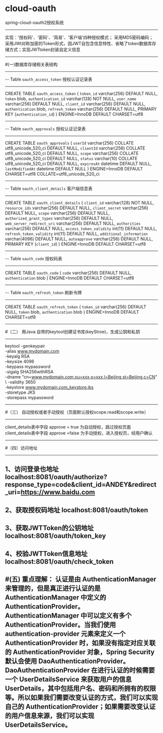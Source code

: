 # cloud-oauth
spring-cloud-oauth2授权系统
-- -----------------------------------------------------
实现：'授权码'、'密码'、'简易'、'客户端'四种授权模式；
采用MD5密码编码；
采用JWt对称加密的Token形式，因JWT自包含信息特性、省略了token数据库存储方式；实现JWTtoken封装自定义信息
-- -----------------------------------------------------
#(一)数据库存储相关表结构
-- -----------------------------------------------------
-- Table `oauth_access_token` 授权认证记录表
-- -----------------------------------------------------
CREATE TABLE `oauth_access_token` (
  `token_id` varchar(256) DEFAULT NULL,
  `token` blob,
  `authentication_id` varchar(128) NOT NULL,
  `user_name` varchar(256) DEFAULT NULL,
  `client_id` varchar(256) DEFAULT NULL,
  `authentication` blob,
  `refresh_token` varchar(256) DEFAULT NULL,
  PRIMARY KEY (`authentication_id`)
) ENGINE=InnoDB DEFAULT CHARSET=utf8
-- -----------------------------------------------------
-- Table `oauth_approvals` 授权认证记录表
-- -----------------------------------------------------
CREATE TABLE `oauth_approvals` (
  `userId` varchar(256) COLLATE utf8_unicode_520_ci DEFAULT NULL,
  `clientId` varchar(256) COLLATE utf8_unicode_520_ci DEFAULT NULL,
  `scope` varchar(256) COLLATE utf8_unicode_520_ci DEFAULT NULL,
  `status` varchar(10) COLLATE utf8_unicode_520_ci DEFAULT NULL,
  `expiresAt` datetime DEFAULT NULL,
  `lastModifiedAt` datetime DEFAULT NULL
) ENGINE=InnoDB DEFAULT CHARSET=utf8 COLLATE=utf8_unicode_520_ci
-- -----------------------------------------------------
-- Table `oauth_client_details` 客户端信息表
-- -----------------------------------------------------
CREATE TABLE `oauth_client_details` (
  `client_id` varchar(128) NOT NULL,
  `resource_ids` varchar(256) DEFAULT NULL,
  `client_secret` varchar(256) DEFAULT NULL,
  `scope` varchar(256) DEFAULT NULL,
  `authorized_grant_types` varchar(256) DEFAULT NULL,
  `web_server_redirect_uri` varchar(256) DEFAULT NULL,
  `authorities` varchar(256) DEFAULT NULL,
  `access_token_validity` int(11) DEFAULT NULL,
  `refresh_token_validity` int(11) DEFAULT NULL,
  `additional_information` varchar(4096) DEFAULT NULL,
  `autoapprove` varchar(256) DEFAULT NULL,
  PRIMARY KEY (`client_id`)
) ENGINE=InnoDB DEFAULT CHARSET=utf8

-- -----------------------------------------------------
-- Table `oauth_code` 授权码表
-- -----------------------------------------------------
CREATE TABLE `oauth_code` (
  `code` varchar(256) DEFAULT NULL,
  `authentication` blob
) ENGINE=InnoDB DEFAULT CHARSET=utf8

-- -----------------------------------------------------
-- Table `oauth_refresh_token` 刷新令牌
-- -----------------------------------------------------
CREATE TABLE `oauth_refresh_token` (
  `token_id` varchar(256) DEFAULT NULL,
  `token` blob,
  `authentication` blob
) ENGINE=InnoDB DEFAULT CHARSET=utf8
-- -----------------------------------------------------
#（二） 用Java 自带的keytool创建证书库(keyStroe)，生成公钥和私钥
-- -----------------------------------------------------
keytool -genkeypair \
        -alias www.mydomain.com \
        -keyalg RSA \
        –keysize 4096 \
        -keypass mypassword \
        -sigalg SHA256withRSA \
        -dname "cn=www.mydomain.com,ou=xxx,o=xxx,l=Beijing,st=Beijing,c=CN" \ 
        -validity 3650 \
        -keystore www.mydomain.com_keystore.jks \
        -storetype JKS \
        -storepass mypassword
-- -----------------------------------------------------
#（三） 自动授权或者手动授权（页面默认授权scope.read和scope.write）
-- -----------------------------------------------------
client_details表中字段 approve  = true    为自动授权，跳过授权页面
client_details表中字段 approve  =false    为手动授权，进入授权页，经用户确认
-- -----------------------------------------------------
#（四）访问地址
-- -----------------------------------------------------
1、访问登录也地址
localhost:8081/oauth/authorize?response_type=code&client_id=ANDEY&redirect_uri=https://www.baidu.com
-----------------------------------------------------
2、获取授权码地址
localhost:8081/oauth/token
-----------------------------------------------------
3、获取JWTToken的公钥地址
localhost:8081/oauth/token_key
-----------------------------------------------------
4、校验JWTToken信息地址
localhost:8081/oauth/check_token
-----------------------------------------------------
#(五) 重点理解：
认证是由 AuthenticationManager 来管理的，但是真正进行认证的是 AuthenticationManager 中定义的 AuthenticationProvider。AuthenticationManager 中可以定义有多个 AuthenticationProvider。当我们使用 authentication-provider 元素来定义一个 AuthenticationProvider 时，如果没有指定对应关联的 AuthenticationProvider 对象，Spring Security 默认会使用 DaoAuthenticationProvider。DaoAuthenticationProvider 在进行认证的时候需要一个 UserDetailsService 来获取用户的信息 UserDetails，其中包括用户名、密码和所拥有的权限等。所以如果我们需要改变认证的方式，我们可以实现自己的 AuthenticationProvider；如果需要改变认证的用户信息来源，我们可以实现 UserDetailsService。
--------------------- 


